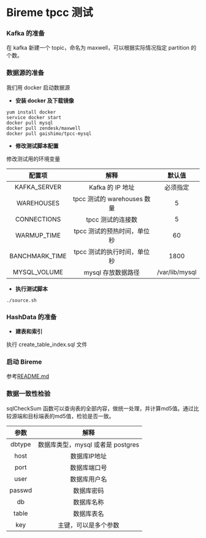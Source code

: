 # Bireme tpcc 测试

### Kafka 的准备
在 kafka 新建一个 topic，命名为 maxwell，可以根据实际情况指定 partition 的个数。

### 数据源的准备

我们用 docker 启动数据源

* **安装 docker 及下载镜像**

```
yum install docker
service docker start
docker pull mysql
docker pull zendesk/maxwell
docker pull gaishimo/tpcc-mysql
```

* **修改测试脚本配置**

修改测试用的环境变量

|配置项|解释|默认值|
|:---:|:---:|:---:|
|KAFKA_SERVER|Kafka 的 IP 地址|必须指定|
|WAREHOUSES|tpcc 测试的 warehouses 数量|5|
|CONNECTIONS|tpcc 测试的连接数|5|
|WARMUP_TIME|tpcc 测试的预热时间，单位秒|60|
|BANCHMARK_TIME|tpcc 测试的执行时间，单位秒|1800|
|MYSQL_VOLUME|mysql 存放数据路径|/var/lib/mysql|

* **执行测试脚本**

```
./source.sh
```

### HashData 的准备

* **建表和索引**

执行 create\_table\_index.sql 文件

### 启动 Bireme

参考[README.md](../README.md)

### 数据一致性检验

sqlCheckSum 函数可以查询表的全部内容，做统一处理，并计算md5值。通过比较源端和目标端表的md5值，检验是否一致。

|参数|解释|
|:---:|:---:|
|dbtype|数据库类型，mysql 或者是 postgres|
|host|数据库IP地址|
|port|数据库端口号|
|user|数据库用户名|
|passwd|数据库密码|
|db|数据库名称|
|table|数据库表名|
|key|主键，可以是多个参数|